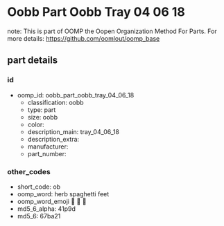 # Oobb Part Oobb Tray 04 06 18  

note: This is part of OOMP the Oopen Organization Method For Parts. For more details: https://github.com/oomlout/oomp_base

##  part details





### id
* oomp_id: oobb_part_oobb_tray_04_06_18
  * classification: oobb
  * type: part
  * size: oobb
  * color: 
  * description_main: tray_04_06_18
  * description_extra: 
  * manufacturer: 
  * part_number: 

### other_codes
* short_code: ob
* oomp_word: herb spaghetti feet
* oomp_word_emoji :herb: :spaghetti: :feet:
* md5_6_alpha: 41p9d
* md5_6: 67ba21